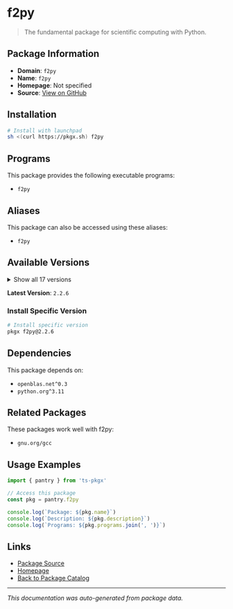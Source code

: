 # f2py

> The fundamental package for scientific computing with Python.

## Package Information

- **Domain**: `f2py`
- **Name**: `f2py`
- **Homepage**: Not specified
- **Source**: [View on GitHub](https://github.com/pkgxdev/pantry/tree/main/projects/numpy.org/package.yml)

## Installation

```bash
# Install with launchpad
sh <(curl https://pkgx.sh) f2py
```

## Programs

This package provides the following executable programs:

- `f2py`

## Aliases

This package can also be accessed using these aliases:

- `f2py`

## Available Versions

<details>
<summary>Show all 17 versions</summary>

- `2.2.6`, `2.2.5`, `2.2.4`, `2.2.3`, `2.2.2`
- `2.2.1`, `2.2.0`, `2.1.3`, `2.1.2`, `2.1.1`
- `2.1.0`, `2.0.2`, `2.0.1`, `2.0.0`, `1.26.4`
- `1.26.3`, `1.26.2`

</details>

**Latest Version**: `2.2.6`

### Install Specific Version

```bash
# Install specific version
pkgx f2py@2.2.6
```

## Dependencies

This package depends on:

- `openblas.net^0.3`
- `python.org^3.11`

## Related Packages

These packages work well with f2py:

- `gnu.org/gcc`

## Usage Examples

```typescript
import { pantry } from 'ts-pkgx'

// Access this package
const pkg = pantry.f2py

console.log(`Package: ${pkg.name}`)
console.log(`Description: ${pkg.description}`)
console.log(`Programs: ${pkg.programs.join(', ')}`)
```

## Links

- [Package Source](https://github.com/pkgxdev/pantry/tree/main/projects/numpy.org/package.yml)
- [Homepage](#)
- [Back to Package Catalog](../package-catalog.md)

---

*This documentation was auto-generated from package data.*
